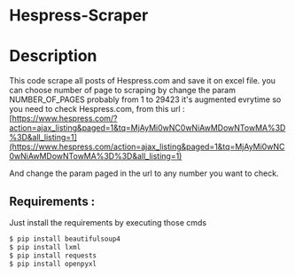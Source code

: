 # Hespress-Scraper

# Description 
This code scrape all posts of Hespress.com and save it on excel file.
you can choose number of page to scraping by change the param NUMBER_OF_PAGES probably from 1 to 29423 it's augmented evrytime so you need to check Hespress.com, from this url : 
[https://www.hespress.com/?action=ajax_listing&paged=1&tq=MjAyMi0wNC0wNiAwMDowNTowMA%3D%3D&all_listing=1](https://www.hespress.com/action=ajax_listing&paged=1&tq=MjAyMi0wNC0wNiAwMDowNTowMA%3D%3D&all_listing=1)

And change the param paged in the url to any number you want to check.

## Requirements :

Just install the requirements by executing those cmds

```bash
$ pip install beautifulsoup4
$ pip install lxml
$ pip install requests
$ pip install openpyxl
```
